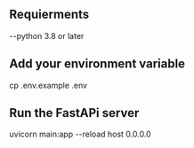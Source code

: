 ## Requierments
--python 3.8 or later  

## Add your environment variable 
 cp  .env.example .env

 ## Run the FastAPi server
 uvicorn main:app --reload host 0.0.0.0